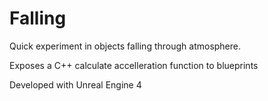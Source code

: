 # Falling

Quick experiment in objects falling through atmosphere. 

Exposes a C++ calculate accelleration function to blueprints 

Developed with Unreal Engine 4
